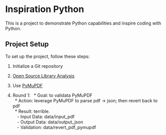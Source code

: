 # Inspiration Python

This is a project to demonstrate Python capabilities and inspire coding with Python.


## Project Setup

To set up the project, follow these steps:

1. Initialize a Git repository
   
2. [Open Source Library Analysis](https://chunping.atlassian.net/wiki/spaces/Inspiratio/pages/65709/Normalize+Content+from+Unstructured+to+Structured)

3. Use [PyMuPDF](https://pypi.org/project/PyMuPDF/)
    
4. Round 1: 
        &ensp;* Goal: to validata PyMuPDF <br> 
        &ensp;* Action: leverage PyMuPDF to parse pdf -> json; then revert back to pdf <br>
        &ensp;* Result: terrible. <br> 
                &emsp;- Input Data:  data/input_pdf <br>
                &emsp;- Output Data: data/output_json <br>
                &emsp;- Validation:  data/revert_pdf_pymupdf <br>
